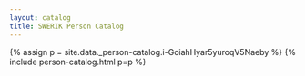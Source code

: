 ```yaml
---
layout: catalog
title: SWERIK Person Catalog
---
```

{% assign p = site.data._person-catalog.i-GoiahHyar5yuroqV5Naeby %}
{% include person-catalog.html p=p %}

